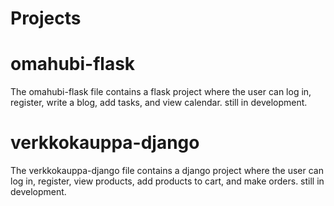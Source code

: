 # Projects 

# omahubi-flask

The omahubi-flask file contains a flask project where the user can log in, register, write a blog, add tasks, and view calendar.
still in development.

# verkkokauppa-django

The verkkokauppa-django file contains a django project where the user can log in, register, view products, add products to cart, and make orders. still in development.
